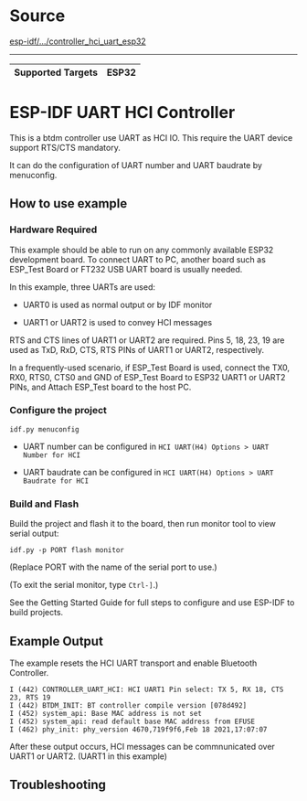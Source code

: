 # Source
[esp-idf/.../controller_hci_uart_esp32](https://github.com/espressif/esp-idf/tree/master/examples/bluetooth/hci/controller_hci_uart_esp32)

---

| Supported Targets | ESP32 |
| ----------------- | ----- |

ESP-IDF UART HCI Controller
===========================

This is a btdm controller use UART as HCI IO. This require the UART device support RTS/CTS mandatory.

It can do the configuration of UART number and UART baudrate by menuconfig.

## How to use example

### Hardware Required

This example should be able to run on any commonly available ESP32 development board. To connect UART to PC, another board such as ESP_Test Board or FT232 USB UART board is usually needed.

In this example, three UARTs are used:

- UART0 is used as normal output or by IDF monitor

- UART1 or UART2 is used to convey HCI messages

RTS and CTS lines of UART1 or UART2 are required. Pins 5, 18, 23, 19 are used as TxD, RxD, CTS, RTS PINs of UART1 or UART2, respectively.

In a frequently-used scenario, if ESP_Test Board is used, connect the TX0, RX0, RTS0, CTS0 and GND of ESP_Test Board to ESP32 UART1 or UART2 PINs, and Attach ESP_Test board to the host PC.

### Configure the project

```
idf.py menuconfig
```

- UART number can be configured in `HCI UART(H4) Options > UART Number for HCI`

- UART baudrate can be configured in `HCI UART(H4) Options > UART Baudrate for HCI`

### Build and Flash

Build the project and flash it to the board, then run monitor tool to view serial output:

```
idf.py -p PORT flash monitor
```

(Replace PORT with the name of the serial port to use.)

(To exit the serial monitor, type ``Ctrl-]``.)

See the Getting Started Guide for full steps to configure and use ESP-IDF to build projects.

## Example Output

The example resets the HCI UART transport and enable Bluetooth Controller.

```
I (442) CONTROLLER_UART_HCI: HCI UART1 Pin select: TX 5, RX 18, CTS 23, RTS 19
I (442) BTDM_INIT: BT controller compile version [078d492]
I (452) system_api: Base MAC address is not set
I (452) system_api: read default base MAC address from EFUSE
I (462) phy_init: phy_version 4670,719f9f6,Feb 18 2021,17:07:07
```

After these output occurs, HCI messages can be commnunicated over UART1 or UART2. (UART1 in this example)

## Troubleshooting
